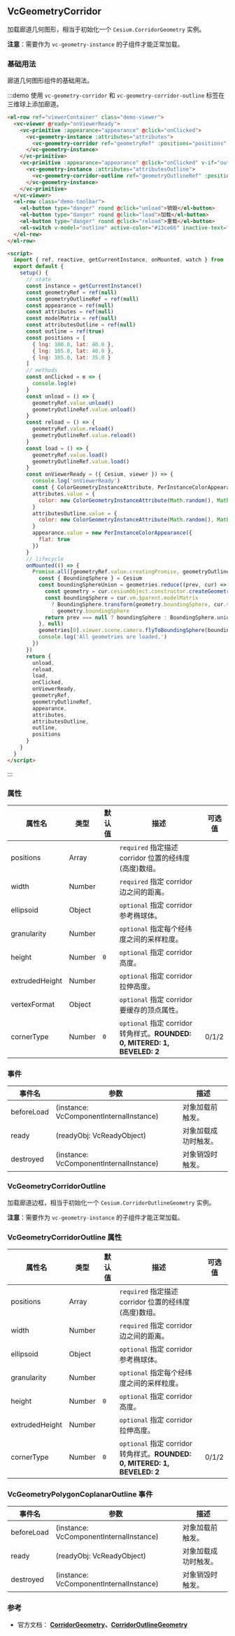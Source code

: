 ## VcGeometryCorridor

加载廊道几何图形，相当于初始化一个 `Cesium.CorridorGeometry` 实例。

**注意**：需要作为 `vc-geometry-instance` 的子组件才能正常加载。

### 基础用法

廊道几何图形组件的基础用法。

:::demo 使用 `vc-geometry-corridor` 和 `vc-geometry-corridor-outline` 标签在三维球上添加廊道。

```html
<el-row ref="viewerContainer" class="demo-viewer">
  <vc-viewer @ready="onViewerReady">
    <vc-primitive :appearance="appearance" @click="onClicked">
      <vc-geometry-instance :attributes="attributes">
        <vc-geometry-corridor ref="geometryRef" :positions="positions" :width="250000"></vc-geometry-corridor>
      </vc-geometry-instance>
    </vc-primitive>
    <vc-primitive :appearance="appearance" @click="onClicked" v-if="outline">
      <vc-geometry-instance :attributes="attributesOutline">
        <vc-geometry-corridor-outline ref="geometryOutlineRef" :positions="positions" :width="250000"></vc-geometry-corridor-outline>
      </vc-geometry-instance>
    </vc-primitive>
  </vc-viewer>
  <el-row class="demo-toolbar">
    <el-button type="danger" round @click="unload">销毁</el-button>
    <el-button type="danger" round @click="load">加载</el-button>
    <el-button type="danger" round @click="reload">重载</el-button>
    <el-switch v-model="outline" active-color="#13ce66" inactive-text="边框"> </el-switch>
  </el-row>
</el-row>

<script>
  import { ref, reactive, getCurrentInstance, onMounted, watch } from 'vue'
  export default {
    setup() {
      // state
      const instance = getCurrentInstance()
      const geometryRef = ref(null)
      const geometryOutlineRef = ref(null)
      const appearance = ref(null)
      const attributes = ref(null)
      const modelMatrix = ref(null)
      const attributesOutline = ref(null)
      const outline = ref(true)
      const positions = [
        { lng: 100.0, lat: 40.0 },
        { lng: 105.0, lat: 40.0 },
        { lng: 105.0, lat: 35.0 }
      ]
      // methods
      const onClicked = e => {
        console.log(e)
      }
      const unload = () => {
        geometryRef.value.unload()
        geometryOutlineRef.value.unload()
      }
      const reload = () => {
        geometryRef.value.reload()
        geometryOutlineRef.value.reload()
      }
      const load = () => {
        geometryRef.value.load()
        geometryOutlineRef.value.load()
      }
      const onViewerReady = ({ Cesium, viewer }) => {
        console.log('onViewerReady')
        const { ColorGeometryInstanceAttribute, PerInstanceColorAppearance, Matrix4, Cartesian3, Transforms } = Cesium
        attributes.value = {
          color: new ColorGeometryInstanceAttribute(Math.random(), Math.random(), Math.random(), 0.5)
        }
        attributesOutline.value = {
          color: new ColorGeometryInstanceAttribute(Math.random(), Math.random(), Math.random())
        }
        appearance.value = new PerInstanceColorAppearance({
          flat: true
        })
      }
      // lifecycle
      onMounted(() => {
        Promise.all([geometryRef.value.creatingPromise, geometryOutlineRef.value.creatingPromise]).then(geometries => {
          const { BoundingSphere } = Cesium
          const boundingSphereUnion = geometries.reduce((prev, cur) => {
            const geometry = cur.cesiumObject.constructor.createGeometry(cur.cesiumObject)
            const boundingSphere = cur.vm.$parent.modelMatrix
              ? BoundingSphere.transform(geometry.boundingSphere, cur.vm.$parent.modelMatrix)
              : geometry.boundingSphere
            return prev === null ? boundingSphere : BoundingSphere.union(prev, boundingSphere)
          }, null)
          geometries[0].viewer.scene.camera.flyToBoundingSphere(boundingSphereUnion)
          console.log('All geometries are loaded.')
        })
      })
      return {
        unload,
        reload,
        load,
        onClicked,
        onViewerReady,
        geometryRef,
        geometryOutlineRef,
        appearance,
        attributes,
        attributesOutline,
        outline,
        positions
      }
    }
  }
</script>
```

:::

### 属性

| 属性名         | 类型   | 默认值 | 描述                                                                      | 可选值 |
| -------------- | ------ | ------ | ------------------------------------------------------------------------- | ------ |
| positions      | Array  |        | `required` 指定描述 corridor 位置的经纬度(高度)数组。                     |
| width          | Number |        | `required` 指定 corridor 边之间的距离。                                   |
| ellipsoid      | Object |        | `optional` 指定 corridor 参考椭球体。                                     |
| granularity    | Number |        | `optional` 指定每个经纬度之间的采样粒度。                                 |
| height         | Number | `0`    | `optional` 指定 corridor 高度。                                           |
| extrudedHeight | Number |        | `optional` 指定 corridor 拉伸高度。                                       |
| vertexFormat   | Object |        | `optional` 指定 corridor 要缓存的顶点属性。                               |
| cornerType     | Number | `0`    | `optional` 指定 corridor 转角样式。**ROUNDED: 0, MITERED: 1, BEVELED: 2** | 0/1/2  |

### 事件

| 事件名     | 参数                                    | 描述                 |
| ---------- | --------------------------------------- | -------------------- |
| beforeLoad | (instance: VcComponentInternalInstance) | 对象加载前触发。     |
| ready      | (readyObj: VcReadyObject)               | 对象加载成功时触发。 |
| destroyed  | (instance: VcComponentInternalInstance) | 对象销毁时触发。     |

### VcGeometryCorridorOutline

加载廊道边框，相当于初始化一个 `Cesium.CorridorOutlineGeometry` 实例。

**注意**：需要作为 `vc-geometry-instance` 的子组件才能正常加载。

### VcGeometryCorridorOutline 属性

| 属性名         | 类型   | 默认值 | 描述                                                                      | 可选值 |
| -------------- | ------ | ------ | ------------------------------------------------------------------------- | ------ |
| positions      | Array  |        | `required` 指定描述 corridor 位置的经纬度(高度)数组。                     |
| width          | Number |        | `required` 指定 corridor 边之间的距离。                                   |
| ellipsoid      | Object |        | `optional` 指定 corridor 参考椭球体。                                     |
| granularity    | Number |        | `optional` 指定每个经纬度之间的采样粒度。                                 |
| height         | Number | `0`    | `optional` 指定 corridor 高度。                                           |
| extrudedHeight | Number |        | `optional` 指定 corridor 拉伸高度。                                       |
| cornerType     | Number | `0`    | `optional` 指定 corridor 转角样式。**ROUNDED: 0, MITERED: 1, BEVELED: 2** | 0/1/2  |

### VcGeometryPolygonCoplanarOutline 事件

| 事件名     | 参数                                    | 描述                 |
| ---------- | --------------------------------------- | -------------------- |
| beforeLoad | (instance: VcComponentInternalInstance) | 对象加载前触发。     |
| ready      | (readyObj: VcReadyObject)               | 对象加载成功时触发。 |
| destroyed  | (instance: VcComponentInternalInstance) | 对象销毁时触发。     |

### 参考

- 官方文档： **[CorridorGeometry](https://cesium.com/docs/cesiumjs-ref-doc/CorridorGeometry.html)、[CorridorOutlineGeometry](https://cesium.com/docs/cesiumjs-ref-doc/CorridorOutlineGeometry.html)**
